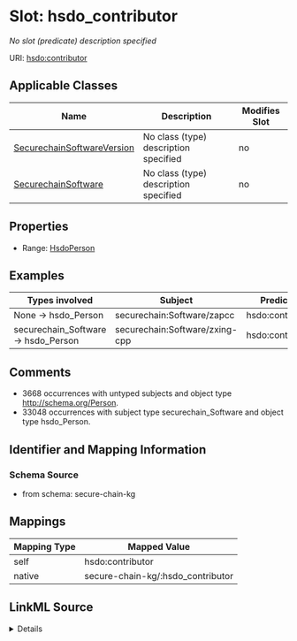 

# Slot: hsdo_contributor


_No slot (predicate) description specified_





URI: [hsdo:contributor](http://schema.org/contributor)



<!-- no inheritance hierarchy -->





## Applicable Classes

| Name | Description | Modifies Slot |
| --- | --- | --- |
| [SecurechainSoftwareVersion](../classes/SecurechainSoftwareVersion.md) | No class (type) description specified |  no  |
| [SecurechainSoftware](../classes/SecurechainSoftware.md) | No class (type) description specified |  no  |







## Properties

* Range: [HsdoPerson](../classes/HsdoPerson.md)






## Examples

| Types involved | Subject | Predicate | Object |
| --- | --- | --- | --- |
| None → hsdo_Person | securechain:Software/zapcc | hsdo:contributor | schema:Person/yrnkrn |
| securechain_Software → hsdo_Person | securechain:Software/zxing-cpp | hsdo:contributor | schema:Person/zander |


## Comments

* 3668 occurrences with untyped subjects and object type http://schema.org/Person.
* 33048 occurrences with subject type securechain_Software and object type hsdo_Person.

## Identifier and Mapping Information







### Schema Source


* from schema: secure-chain-kg




## Mappings

| Mapping Type | Mapped Value |
| ---  | ---  |
| self | hsdo:contributor |
| native | secure-chain-kg/:hsdo_contributor |




## LinkML Source

<details>
```yaml
name: hsdo_contributor
description: No slot (predicate) description specified
comments:
- 3668 occurrences with untyped subjects and object type http://schema.org/Person.
- 33048 occurrences with subject type securechain_Software and object type hsdo_Person.
examples:
- description: None → hsdo_Person
  object:
    example_object: schema:Person/yrnkrn
    example_object_type: hsdo_Person
    example_predicate: hsdo:contributor
    example_subject: securechain:Software/zapcc
    example_subject_type: None
- description: securechain_Software → hsdo_Person
  object:
    example_object: schema:Person/zander
    example_object_type: hsdo_Person
    example_predicate: hsdo:contributor
    example_subject: securechain:Software/zxing-cpp
    example_subject_type: securechain_Software
from_schema: secure-chain-kg
rank: 1000
slot_uri: hsdo:contributor
alias: hsdo_contributor
domain_of:
- securechain_Software
range: hsdo_Person

```
</details>